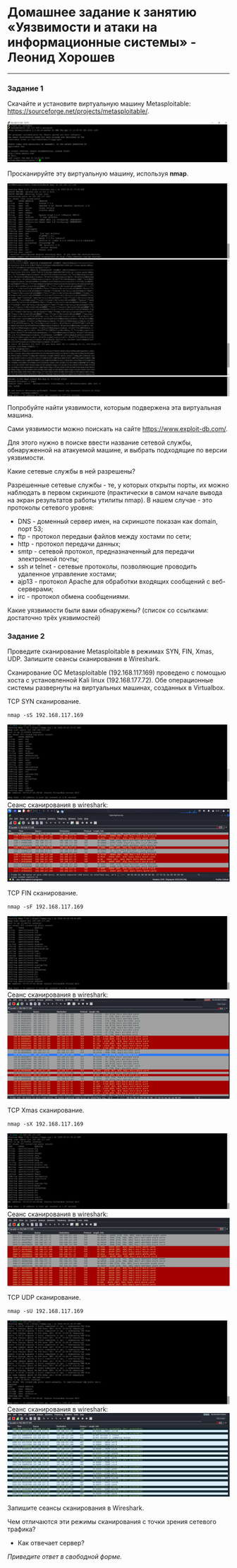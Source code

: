 # Домашнее задание к занятию «Уязвимости и атаки на информационные системы» - Леонид Хорошев


------

### Задание 1

Скачайте и установите виртуальную машину Metasploitable: https://sourceforge.net/projects/metasploitable/.

![alt text](https://github.com/LeonidKhoroshev/databases/blob/main/safety/safety1.4.png)

Просканируйте эту виртуальную машину, используя **nmap**.

![alt text](https://github.com/LeonidKhoroshev/databases/blob/main/safety/safety1.1.png)
![alt text](https://github.com/LeonidKhoroshev/databases/blob/main/safety/safety1.2.png)
![alt text](https://github.com/LeonidKhoroshev/databases/blob/main/safety/safety1.3.png)

Попробуйте найти уязвимости, которым подвержена эта виртуальная машина.

Сами уязвимости можно поискать на сайте https://www.exploit-db.com/.

Для этого нужно в поиске ввести название сетевой службы, обнаруженной на атакуемой машине, и выбрать подходящие по версии уязвимости.

Какие сетевые службы в ней разрешены?

Разрешенные сетевые службы - те, у которых открыты порты, их можно наблюдать в первом скриншоте (практически в самом начале вывода на экран результатов работы утилиты nmap). В нашем случае - это протоколы сетевого уровня:
- DNS - доменный сервер имен, на скриншоте показан как domain, порт 53;
- ftp - протокол передаыи файлов между хостами по сети;
- http - протокол передачи данных;
- smtp - сетевой протокол, предназначенный для передачи электронной почты;
- ssh и telnet - сетевые протоколы, позволяющие проводить удаленное управление хостами;
- ajp13  - протокол Apache для обработки входящих сообщений с веб-серверами;
- irc - протокол обмена сообщениями. 

Какие уязвимости были вами обнаружены? (список со ссылками: достаточно трёх уязвимостей)
  

### Задание 2

Проведите сканирование Metasploitable в режимах SYN, FIN, Xmas, UDP. Запишите сеансы сканирования в Wireshark.

Сканирование ОС Metasploitable (192.168.117.169) проведено с помощью хоста с установленной Kali linux (192.168.177.72). Обе операционные системы развернуты на виртуальных машинах, созданных в Virtualbox.

TCP SYN сканирование. 
```
nmap -sS 192.168.117.169
```
![alt text](https://github.com/LeonidKhoroshev/databases/blob/main/safety/safety2.5.png)
Сеанс сканирования в wireshark:
![alt text](https://github.com/LeonidKhoroshev/databases/blob/main/safety/safety2.1.1.png)

TCP FIN сканирование.
```
nmap -sF 192.168.117.169
```
![alt text](https://github.com/LeonidKhoroshev/databases/blob/main/safety/safety2.6.png)
Сеанс сканирования в wireshark:
![alt text](https://github.com/LeonidKhoroshev/databases/blob/main/safety/safety2.2.1.png)

TCP Xmas сканирование.
```
nmap -sX 192.168.117.169
```
![alt text](https://github.com/LeonidKhoroshev/databases/blob/main/safety/safety2.7.png)
Сеанс сканирования в wireshark:
![alt text](https://github.com/LeonidKhoroshev/databases/blob/main/safety/safety2.3.1.png)


TCP UDP сканирование.
```
nmap -sU 192.168.117.169
```
![alt text](https://github.com/LeonidKhoroshev/databases/blob/main/safety/safety2.8.png)
Сеанс сканирования в wireshark:
![alt text](https://github.com/LeonidKhoroshev/databases/blob/main/safety/safety2.4.1.png)

Запишите сеансы сканирования в Wireshark.

Чем отличаются эти режимы сканирования с точки зрения сетевого трафика?

- Как отвечает сервер?

*Приведите ответ в свободной форме.*
